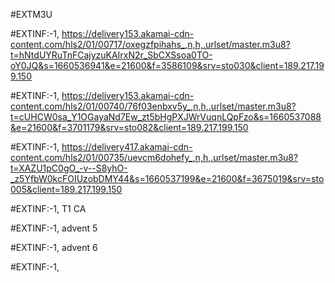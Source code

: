 #EXTM3U

#EXTINF:-1, 
https://delivery153.akamai-cdn-content.com/hls2/01/00717/oxegzfpihahs_,n,h,.urlset/master.m3u8?t=hNtdUYRuTnFCajyzuKAIrxN2r_SbCXSsoa0TO-oY0JQ&s=1660536941&e=21600&f=3586109&srv=sto030&client=189.217.199.150

#EXTINF:-1, 
https://delivery153.akamai-cdn-content.com/hls2/01/00740/76f03enbxv5y_,n,h,.urlset/master.m3u8?t=cUHCW0sa_Y1OGayaNd7Ew_zt5bHgPXJWrVuqnLQpFzo&s=1660537088&e=21600&f=3701179&srv=sto082&client=189.217.199.150

#EXTINF:-1, 
https://delivery417.akamai-cdn-content.com/hls2/01/00735/uevcm6dohefy_,n,h,.urlset/master.m3u8?t=XAZU1pC0gO_-v--S8yhO-_z5YfbW0kcFOIUzobDMY44&s=1660537199&e=21600&f=3675019&srv=sto005&client=189.217.199.150

#EXTINF:-1, T1 CA


#EXTINF:-1, advent 5


#EXTINF:-1, advent 6



#EXTINF:-1, 

